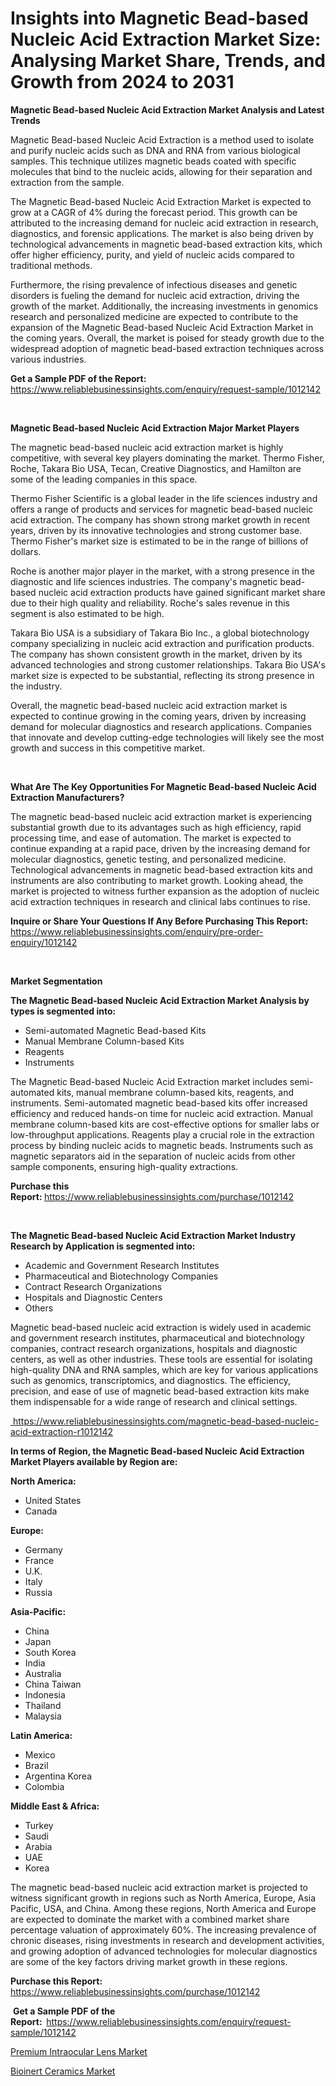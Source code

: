 <p><h1>Insights into Magnetic Bead-based Nucleic Acid Extraction Market Size: Analysing Market Share, Trends, and Growth from 2024 to 2031</h1></p><p><strong>Magnetic Bead-based Nucleic Acid Extraction Market Analysis and Latest Trends</strong></p>
<p><p>Magnetic Bead-based Nucleic Acid Extraction is a method used to isolate and purify nucleic acids such as DNA and RNA from various biological samples. This technique utilizes magnetic beads coated with specific molecules that bind to the nucleic acids, allowing for their separation and extraction from the sample.</p><p>The Magnetic Bead-based Nucleic Acid Extraction Market is expected to grow at a CAGR of 4% during the forecast period. This growth can be attributed to the increasing demand for nucleic acid extraction in research, diagnostics, and forensic applications. The market is also being driven by technological advancements in magnetic bead-based extraction kits, which offer higher efficiency, purity, and yield of nucleic acids compared to traditional methods.</p><p>Furthermore, the rising prevalence of infectious diseases and genetic disorders is fueling the demand for nucleic acid extraction, driving the growth of the market. Additionally, the increasing investments in genomics research and personalized medicine are expected to contribute to the expansion of the Magnetic Bead-based Nucleic Acid Extraction Market in the coming years. Overall, the market is poised for steady growth due to the widespread adoption of magnetic bead-based extraction techniques across various industries.</p></p>
<p><strong>Get a Sample PDF of the Report:&nbsp;</strong> <a href="https://www.reliablebusinessinsights.com/enquiry/request-sample/1012142">https://www.reliablebusinessinsights.com/enquiry/request-sample/1012142</a></p>
<p>&nbsp;</p>
<p><strong>Magnetic Bead-based Nucleic Acid Extraction Major Market Players</strong></p>
<p><p>The magnetic bead-based nucleic acid extraction market is highly competitive, with several key players dominating the market. Thermo Fisher, Roche, Takara Bio USA, Tecan, Creative Diagnostics, and Hamilton are some of the leading companies in this space.</p><p>Thermo Fisher Scientific is a global leader in the life sciences industry and offers a range of products and services for magnetic bead-based nucleic acid extraction. The company has shown strong market growth in recent years, driven by its innovative technologies and strong customer base. Thermo Fisher's market size is estimated to be in the range of billions of dollars.</p><p>Roche is another major player in the market, with a strong presence in the diagnostic and life sciences industries. The company's magnetic bead-based nucleic acid extraction products have gained significant market share due to their high quality and reliability. Roche's sales revenue in this segment is also estimated to be high.</p><p>Takara Bio USA is a subsidiary of Takara Bio Inc., a global biotechnology company specializing in nucleic acid extraction and purification products. The company has shown consistent growth in the market, driven by its advanced technologies and strong customer relationships. Takara Bio USA's market size is expected to be substantial, reflecting its strong presence in the industry.</p><p>Overall, the magnetic bead-based nucleic acid extraction market is expected to continue growing in the coming years, driven by increasing demand for molecular diagnostics and research applications. Companies that innovate and develop cutting-edge technologies will likely see the most growth and success in this competitive market.</p></p>
<p>&nbsp;</p>
<p><strong>What Are The Key Opportunities For Magnetic Bead-based Nucleic Acid Extraction Manufacturers?</strong></p>
<p><p>The magnetic bead-based nucleic acid extraction market is experiencing substantial growth due to its advantages such as high efficiency, rapid processing time, and ease of automation. The market is expected to continue expanding at a rapid pace, driven by the increasing demand for molecular diagnostics, genetic testing, and personalized medicine. Technological advancements in magnetic bead-based extraction kits and instruments are also contributing to market growth. Looking ahead, the market is projected to witness further expansion as the adoption of nucleic acid extraction techniques in research and clinical labs continues to rise.</p></p>
<p><strong>Inquire or Share Your Questions If Any Before Purchasing This Report:</strong> <a href="https://www.reliablebusinessinsights.com/enquiry/pre-order-enquiry/1012142">https://www.reliablebusinessinsights.com/enquiry/pre-order-enquiry/1012142</a></p>
<p>&nbsp;</p>
<p><strong>Market Segmentation</strong></p>
<p><strong>The Magnetic Bead-based Nucleic Acid Extraction Market Analysis by types is segmented into:</strong></p>
<p><ul><li>Semi-automated Magnetic Bead-based Kits</li><li>Manual Membrane Column-based Kits</li><li>Reagents</li><li>Instruments</li></ul></p>
<p><p>The Magnetic Bead-based Nucleic Acid Extraction market includes semi-automated kits, manual membrane column-based kits, reagents, and instruments. Semi-automated magnetic bead-based kits offer increased efficiency and reduced hands-on time for nucleic acid extraction. Manual membrane column-based kits are cost-effective options for smaller labs or low-throughput applications. Reagents play a crucial role in the extraction process by binding nucleic acids to magnetic beads. Instruments such as magnetic separators aid in the separation of nucleic acids from other sample components, ensuring high-quality extractions.</p></p>
<p><strong>Purchase this Report:&nbsp;</strong><a href="https://www.reliablebusinessinsights.com/purchase/1012142">https://www.reliablebusinessinsights.com/purchase/1012142</a></p>
<p>&nbsp;</p>
<p><strong>The Magnetic Bead-based Nucleic Acid Extraction Market Industry Research by Application is segmented into:</strong></p>
<p><ul><li>Academic and Government Research Institutes</li><li>Pharmaceutical and Biotechnology Companies</li><li>Contract Research Organizations</li><li>Hospitals and Diagnostic Centers</li><li>Others</li></ul></p>
<p><p>Magnetic bead-based nucleic acid extraction is widely used in academic and government research institutes, pharmaceutical and biotechnology companies, contract research organizations, hospitals and diagnostic centers, as well as other industries. These tools are essential for isolating high-quality DNA and RNA samples, which are key for various applications such as genomics, transcriptomics, and diagnostics. The efficiency, precision, and ease of use of magnetic bead-based extraction kits make them indispensable for a wide range of research and clinical settings.</p></p>
<p><a href="https://www.reliablebusinessinsights.com/magnetic-bead-based-nucleic-acid-extraction-r1012142">&nbsp;https://www.reliablebusinessinsights.com/magnetic-bead-based-nucleic-acid-extraction-r1012142</a></p>
<p><strong>In terms of Region, the Magnetic Bead-based Nucleic Acid Extraction Market Players available by Region are:</strong></p>
<p>
    <p> <strong> North America: </strong>
        <ul>
            <li>United States</li>
            <li>Canada</li>
        </ul>
        </p> 
    <p> <strong> Europe: </strong>
        <ul>
            <li>Germany</li>
            <li>France</li>
            <li>U.K.</li>
            <li>Italy</li>
            <li>Russia</li>
        </ul>
        </p> 
    <p> <strong> Asia-Pacific: </strong>
        <ul>
            <li>China</li>
            <li>Japan</li>
            <li>South Korea</li>
            <li>India</li>
            <li>Australia</li>
            <li>China Taiwan</li>
            <li>Indonesia</li>
            <li>Thailand</li>
            <li>Malaysia</li>
        </ul>
        </p> 
    <p> <strong> Latin America: </strong>
        <ul>
            <li>Mexico</li>
            <li>Brazil</li>
            <li>Argentina Korea</li>
            <li>Colombia</li>
        </ul>
        </p> 
    <p> <strong> Middle East & Africa: </strong>
        <ul>
            <li>Turkey</li>
            <li>Saudi</li>
            <li>Arabia</li>
            <li>UAE</li>
            <li>Korea</li>
        </ul>
    </p>
    </p>
<p><p>The magnetic bead-based nucleic acid extraction market is projected to witness significant growth in regions such as North America, Europe, Asia Pacific, USA, and China. Among these regions, North America and Europe are expected to dominate the market with a combined market share percentage valuation of approximately 60%. The increasing prevalence of chronic diseases, rising investments in research and development activities, and growing adoption of advanced technologies for molecular diagnostics are some of the key factors driving market growth in these regions.</p></p>
<p><strong>Purchase this Report: </strong><a href="https://www.reliablebusinessinsights.com/purchase/1012142">https://www.reliablebusinessinsights.com/purchase/1012142</a></p>
<p>&nbsp;<strong>Get a Sample PDF of the Report:&nbsp;&nbsp;</strong><a href="https://www.reliablebusinessinsights.com/enquiry/request-sample/1012142">https://www.reliablebusinessinsights.com/enquiry/request-sample/1012142</a></p>
<p><strong></strong></p>
<p><p><a href="https://view.publitas.com/reportprime-1/global-premium-intraocular-lens-market-focus-on-product-type-multifocal-iols-accommodating-iols-extended-depth-of-focus-iols-end-user-and-region-analysis-and-forecast-2024-2031/">Premium Intraocular Lens Market</a></p><p><a href="https://view.publitas.com/reportprime-1/global-bioinert-ceramics-market-opportunities-and-forecast-for-period-from-2024-to-2031/">Bioinert Ceramics Market</a></p></p>
